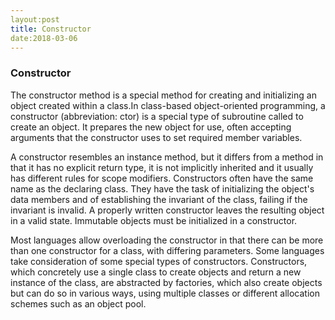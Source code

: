```yaml
---
layout:post
title: Constructor
date:2018-03-06
---
```


### Constructor

The constructor method is a special method for creating and initializing an object created within a class.In class-based object-oriented programming, a constructor (abbreviation: ctor) is a special type of subroutine called to create an object. It prepares the new object for use, often accepting arguments that the constructor uses to set required member variables.

A constructor resembles an instance method, but it differs from a method in that it has no explicit return type, it is not implicitly inherited and it usually has different rules for scope modifiers. Constructors often have the same name as the declaring class. They have the task of initializing the object's data members and of establishing the invariant of the class, failing if the invariant is invalid. A properly written constructor leaves the resulting object in a valid state. Immutable objects must be initialized in a constructor.

Most languages allow overloading the constructor in that there can be more than one constructor for a class, with differing parameters. Some languages take consideration of some special types of constructors. Constructors, which concretely use a single class to create objects and return a new instance of the class, are abstracted by factories, which also create objects but can do so in various ways, using multiple classes or different allocation schemes such as an object pool.
